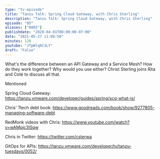 ```yaml
---
type: "tv-episode"
title: "Tanzu Talk: Spring Cloud Gateway, with Chris Sterling"
description: "Tanzu Talk: Spring Cloud Gateway, with Chris Sterling"
episode: "85"
aliases: ["0085"]
publishdate: "2020-04-01T00:00:00-07:00"
date: "2021-05-27 11:08:50"
minutes: 120
youtube: "JfpWlq6C3LY"
draft: "False"
---
```


What's the difference between an API Gateway and a Service Mesh? How do they work together? Why would you use either? Christ Sterling joins Rita and Coté to discuss all that.

Mentioned

Spring Cloud Gateway: https://tanzu.vmware.com/developer/guides/spring/scg-what-is/

Chris’ Ttech debt book: https://www.goodreads.com/book/show/9277805-managing-software-debt

RedMonk videos with Chris: https://www.youtube.com/watch?v=wAMpjc3lSqw

Chris in Twitter: https://twitter.com/csterwa

GitOps for APIs: https://tanzu.vmware.com/developer/tv/tanzu-tuesdays/0052/